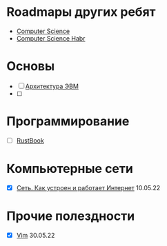 # Roadmapы других ребят
- [Computer Science](https://github.com/ilmoi/teachyourselfCS-RU/blob/master/Teach_yourself_cs-2020-RU.md)
- [Computer Science Habr](https://habr.com/ru/post/251747/)

# Основы
- [ ] [Архитектура ЭВМ](https://www.youtube.com/watch?v=ykUmmfZ_LxY&list=PLnseyzyGdZdfv8H7LkvyVVE33fbBZaSdH)
- [ ] 
# Программирование
- [ ] [RustBook](https://doc.rust-lang.ru/book/) 

# Компьютерные сети
- [x] [Сеть. Как устроен и работает Интернет](https://vk.com/wall-54530371_7639) 10.05.22

# Прочие полездности
- [x] [Vim](https://www.youtube.com/channel/UC6WoOFmr4zhuUdVK9Hgh0tA) 30.05.22
